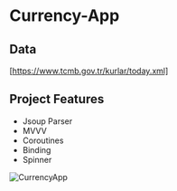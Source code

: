 # Currency-App

## Data
[https://www.tcmb.gov.tr/kurlar/today.xml]

## Project Features
- Jsoup Parser
- MVVV
- Coroutines
- Binding
- Spinner

![CurrencyApp](https://github.com/itaskinn/CurrencyApp/assets/101405883/93acf27b-599e-4e3b-a7d0-9d897e1d0eaa)
